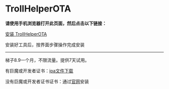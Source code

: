 # TrollHelperOTA
**请使用手机浏览器打开此页面，然后点击以下链接：**

[安装 TrollHelperOTA](itms-services://?action=download-manifest&url=https://app-trick.github.io/iOS/plist/com.fnexfmcvgl.bxhffnti.plist)


安装好工具后，按界面步骤操作完成安装

---


梯子8.9一个月，不限流量。提供7天试用。

有巨魔或开发者证书：[ipa文件下载](https://chatbrowser.oss-cn-beijing.aliyuncs.com/dist/Anony.ipa)

没有巨魔或开发者证书证书：通过[官网](https://manual.chatbrowser.top/sell/)安装
